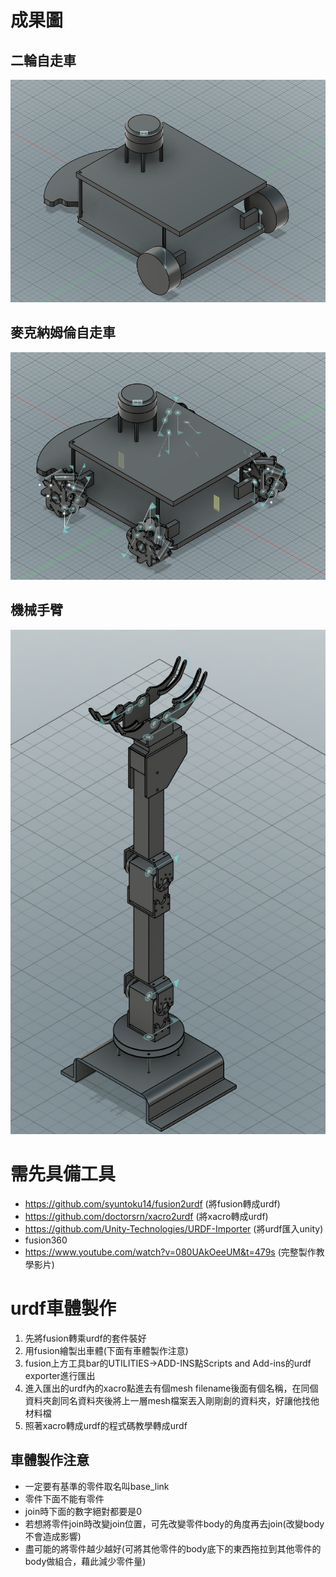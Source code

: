 # 成果圖
## 二輪自走車
![二輪自走車](https://github.com/alianlbj23/urdf_model/blob/main/%E8%BB%8A%E9%AB%94%E5%9C%96/%E4%BA%8C%E8%BC%AA%E8%87%AA%E8%B5%B0%E8%BB%8A(%E6%9C%89lidar).png?raw=true)
## 麥克納姆倫自走車
![麥克納姆倫自走車](https://github.com/alianlbj23/urdf_model/blob/main/%E8%BB%8A%E9%AB%94%E5%9C%96/%E9%BA%A5%E5%85%8B%E7%B4%8D%E5%A7%86%E5%80%AB%E8%BB%8A(%E6%9C%89lidar).png?raw=true)
## 機械手臂
![機械手臂](https://github.com/alianlbj23/urdf_model/blob/main/%E8%BB%8A%E9%AB%94%E5%9C%96/%E6%A9%9F%E6%A2%B0%E6%89%8B%E8%87%82.png?raw=true)

# 需先具備工具
* https://github.com/syuntoku14/fusion2urdf (將fusion轉成urdf)
* https://github.com/doctorsrn/xacro2urdf (將xacro轉成urdf)
* https://github.com/Unity-Technologies/URDF-Importer (將urdf匯入unity)
* fusion360
* https://www.youtube.com/watch?v=080UAkOeeUM&t=479s (完整製作教學影片)
# urdf車體製作
1. 先將fusion轉乘urdf的套件裝好
2. 用fusion繪製出車體(下面有車體製作注意)
3. fusion上方工具bar的UTILITIES->ADD-INS點Scripts and Add-ins的urdf exporter進行匯出
4. 進入匯出的urdf內的xacro點進去有個mesh filename後面有個名稱，在同個資料夾創同名資料夾後將上一層mesh檔案丟入剛剛創的資料夾，好讓他找他材料檔
5. 照著xacro轉成urdf的程式碼教學轉成urdf
## 車體製作注意
* 一定要有基準的零件取名叫base_link
* 零件下面不能有零件
* join時下面的數字絕對都要是0
* 若想將零件join時改變join位置，可先改變零件body的角度再去join(改變body不會造成影響)
* 盡可能的將零件越少越好(可將其他零件的body底下的東西拖拉到其他零件的body做組合，藉此減少零件量)
